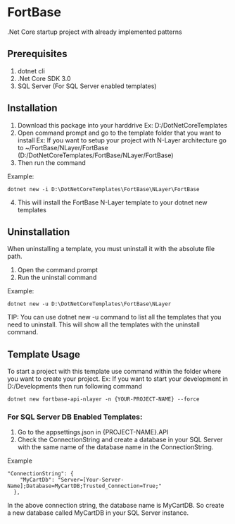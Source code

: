 # FortBase
.Net Core startup project with already implemented patterns

## Prerequisites
1. dotnet cli 
2. .Net Core SDK 3.0
3. SQL Server (For SQL Server enabled templates)

## Installation

1. Download this package into your harddrive 
   Ex: D:/DotNetCoreTemplates
2. Open command prompt and go to the template folder that you want to install 
   Ex: If you want to setup your project with N-Layer architecture go to ~/FortBase/NLayer/FortBase (D:/DotNetCoreTemplates/FortBase/NLayer/FortBase)
3. Then run the command 

Example:
```
dotnet new -i D:\DotNetCoreTemplates\FortBase\NLayer\FortBase
```
4. This will install the FortBase N-Layer template to your dotnet new templates


## Uninstallation 

When uninstalling a template, you must uninstall it with the absolute file path. 

1. Open the command prompt 
2. Run the uninstall command 

Example:
```
dotnet new -u D:\DotNetCoreTemplates\FortBase\NLayer
```

TIP: You can use dotnet new -u command to list all the templates that you need to uninstall. 
This will show all the templates with the uninstall command.

## Template Usage

To start a project with this template use command within the folder where you want to create your project. 
Ex: If you want to start your development in D:/Developments then run following command 
   
```
dotnet new fortbase-api-nlayer -n {YOUR-PROJECT-NAME} --force
```

### For SQL Server DB Enabled Templates:

1. Go to the appsettings.json in {PROJECT-NAME}.API 
2. Check the ConnectionString and create a database in your SQL Server with the same name of the database name in the ConnectionString.

Example
```
"ConnectionString": {
    "MyCartDb": "Server=[Your-Server-Name];Database=MyCartDB;Trusted_Connection=True;"
  },
```
In the above connection string, the database name is MyCartDB. So create a new database called MyCartDB in your SQL Server instance. 
